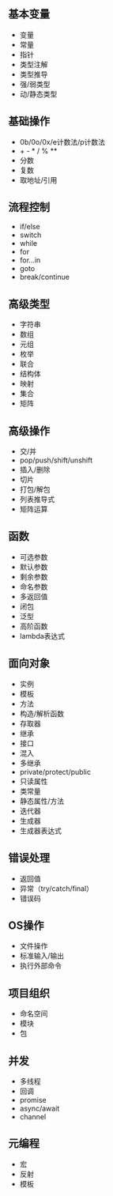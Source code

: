 ## 基本变量
* 变量
* 常量
* 指针
* 类型注解
* 类型推导
* 强/弱类型
* 动/静态类型

## 基础操作
* 0b/0o/0x/e计数法/p计数法
* \+ - * / % **
* 分数
* 复数
* 取地址/引用

## 流程控制
* if/else
* switch
* while
* for
* for...in
* goto
* break/continue

## 高级类型
* 字符串
* 数组
* 元组
* 枚举
* 联合
* 结构体
* 映射
* 集合
* 矩阵

## 高级操作
* 交/并
* pop/push/shift/unshift
* 插入/删除
* 切片
* 打包/解包
* 列表推导式
* 矩阵运算

## 函数
* 可选参数
* 默认参数
* 剩余参数
* 命名参数
* 多返回值
* 闭包
* 泛型
* 高阶函数
* lambda表达式

## 面向对象
* 实例
* 模板
* 方法
* 构造/解析函数
* 存取器
* 继承
* 接口
* 混入
* 多继承
* private/protect/public
* 只读属性
* 类常量
* 静态属性/方法
* 迭代器
* 生成器
* 生成器表达式

## 错误处理
* 返回值
* 异常（try/catch/final）
* 错误码

## OS操作
* 文件操作
* 标准输入/输出
* 执行外部命令

## 项目组织
* 命名空间
* 模块
* 包

## 并发
* 多线程
* 回调
* promise
* async/await
* channel

## 元编程
* 宏
* 反射
* 模板
